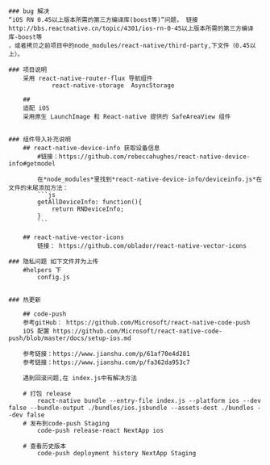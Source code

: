 ####
	### bug 解决 
	“iOS RN 0.45以上版本所需的第三方编译库(boost等)”问题， 链接http://bbs.reactnative.cn/topic/4301/ios-rn-0-45以上版本所需的第三方编译库-boost等
	，或者拷贝之前项目中的node_modules/react-native/third-party,下文件（0.45以上）。
	
	### 项目说明
		采用 react-native-router-flux 导航组件
				react-native-storage  AsyncStorage 

		## 
		适配 iOS
		采用原生 LaunchImage 和 React-native 提供的 SafeAreaView 组件


	### 组件导入补充说明
		## react-native-device-info 获取设备信息
			#链接：https://github.com/rebeccahughes/react-native-device-info#getmodel
			
			在*node_modules*里找到*react-native-device-info/deviceinfo.js*在文件的末尾添加方法：
			```js
			getAllDeviceInfo: function(){
				return RNDeviceInfo;
			}
			```

		## react-native-vector-icons 
			链接： https://github.com/oblador/react-native-vector-icons

	### 隐私问题 如下文件并为上传
		#helpers 下
			config.js


	### 热更新

		## code-push 
		参考gitHub： https://github.com/Microsoft/react-native-code-push
		iOS 配置 https://github.com/Microsoft/react-native-code-push/blob/master/docs/setup-ios.md

		参考链接：https://www.jianshu.com/p/61af70e4d281
		参考链接：https://www.jianshu.com/p/fa362da953c7

		遇到回滚问题,在 index.js中有解决方法

		# 打包 release
			react-native bundle --entry-file index.js --platform ios --dev false --bundle-output ./bundles/ios.jsbundle --assets-dest ./bundles --dev false
		# 发布到code-push Staging
			code-push release-react NextApp ios

		# 查看历史版本
			code-push deployment history NextApp Staging